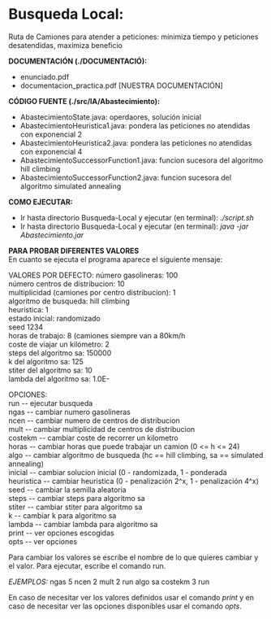  # Busqueda Local: 
   Ruta de Camiones para atender a peticiones: mínimiza tiempo y peticiones desatendidas, maximiza beneficio

**DOCUMENTACIÓN (./DOCUMENTACIÓ):**
- enunciado.pdf
- documentacion_practica.pdf [NUESTRA DOCUMENTACIÓN]

**CÓDIGO FUENTE (./src/IA/Abastecimiento):**
- AbastecimientoState.java: operdaores, solución inicial
- AbastecimientoHeuristica1.java: pondera las peticiones no atendidas con exponencial 2
- AbastecimientoHeuristica2.java: pondera las peticiones no atendidas con exponencial 4
- AbastecimientoSuccessorFunction1.java: funcion sucesora del algoritmo hill climbing
- AbastecimientoSuccessorFunction2.java: funcion sucesora del algoritmo simulated annealing

**COMO EJECUTAR:**
- Ir hasta directorio Busqueda-Local y ejecutar (en terminal): _./script.sh_
- Ir hasta directorio Busqueda-Local y ejecutar (en terminal): _java -jar Abastecimiento.jar_

**PARA PROBAR DIFERENTES VALORES**  
En cuanto se ejecuta el programa aparece el siguiente mensaje:

VALORES POR DEFECTO: 
     número gasolineras: 100  
     número centros de distribucion: 10  
     multiplicidad (camiones por centro distribucion): 1  
     algoritmo de busqueda: hill climbing  
     heuristica: 1  
     estado inicial: randomizado  
     seed 1234  
     horas de trabajo: 8 (camiones siempre van a 80km/h   
     coste de viajar un kilómetro: 2   
     steps del algoritmo sa: 150000  
     k del algoritmo sa: 125  
     stiter del algoritmo sa: 10  
     lambda del algoritmo sa: 1.0E-  

OPCIONES:    
     run        --  ejecutar busqueda  
     ngas       --  cambiar numero gasolineras  
     ncen       --  cambiar numero de centros de distribucion  
     mult       --  cambiar multiplicidad de centros de distribucion  
     costekm    --  cambiar coste de recorrer un kilometro  
     horas      --  cambiar horas que puede trabajar un camion (0 <= h <= 24)   
     algo       --  cambiar algoritmo de busqueda (hc == hill climbing, sa == simulated annealing)  
     inicial    --  cambiar solucion inicial (0 - randomizada, 1 - ponderada  
     heuristica --	cambiar heuristica (0 - penalización 2^x, 1 - penalización 4^x)  
     seed       --  cambiar la semilla aleatoria  
     steps      --  cambiar steps para algoritmo sa  
     stiter     --  cambiar stiter para algoritmo sa  
     k          --  cambiar k para algoritmo sa  
     lambda     --  cambiar lambda para algoritmo sa  
     print      --  ver opciones escogidas  
     opts       --  ver opciones  

Para cambiar los valores se escribe el nombre de lo que quieres cambiar y el valor. Para ejecutar, escribe el comando run. 

_EJEMPLOS:_
ngas 5 ncen 2 mult 2 run
algo sa costekm 3 run

En caso de necesitar ver los valores definidos usar el comando _print_ y en caso de necesitar ver las opciones disponibles usar el comando _opts_.
